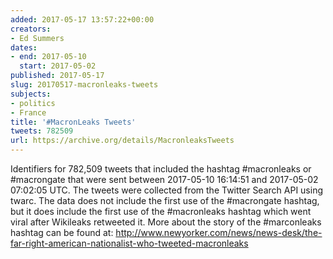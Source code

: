 ```yaml
---
added: 2017-05-17 13:57:22+00:00
creators:
- Ed Summers
dates:
- end: 2017-05-10
  start: 2017-05-02
published: 2017-05-17
slug: 20170517-macronleaks-tweets
subjects:
- politics
- France
title: '#MacronLeaks Tweets'
tweets: 782509
url: https://archive.org/details/MacronleaksTweets
---
```


Identifiers for 782,509 tweets that included the hashtag #macronleaks or #macrongate that were sent between 2017-05-10 16:14:51 and 2017-05-02 07:02:05 UTC. The tweets were collected from the Twitter Search API using twarc. The data does not include the first use of the #macrongate hashtag, but it does include the first use of the #macronleaks hashtag which went viral after Wikileaks retweeted it. More about the story of the #marconleaks hashtag can be found at: <a href="http://www.newyorker.com/news/news-desk/the-far-right-american-nationalist-who-tweeted-macronleaks">http://www.newyorker.com/news/news-desk/the-far-right-american-nationalist-who-tweeted-macronleaks</a>

